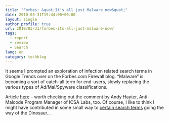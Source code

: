 ```yaml
---
title: "Forbes: &quot;It's all just Malware now&quot;"
date: 2010-03-31T19:44:00+00:00
layout: single
author_profile: true
url: 2010/03/31/forbes-its-all-just-malware-now/
tags:
  - report
  - review
  - Search
lang: en
category: techblog
---
```

It seems I prompted an exploration of infection related search terms in Google Trends over on the Forbes.com Firewall blog. “Malware” is becoming a sort of catch-all term for end-users, slowly replacing the various types of Ad/Mal/Spyware classifications.

Article [here](http://blogs.forbes.com/firewall/2010/03/30/its-all-just-malware-now/) – worth checking out the comment by Andy Hayter, Anti-Malcode Program Manager of ICSA Labs, too. Of course, I like to think I might have contributed in some small way to [certain search terms](http://www.google.com/trends?q=zango) going the way of the Dinosaur&#8230;